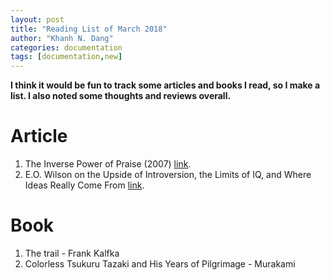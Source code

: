 ```yaml
---
layout: post
title: "Reading List of March 2018"
author: "Khanh N. Dang"
categories: documentation
tags: [documentation,new]
---
```


**I think it would be fun to track some articles and books I read, so I make a list. I also noted some thoughts and reviews overall.**

# Article

1. The Inverse Power of Praise (2007) [link](https://news.ycombinator.com/item?id=6999481).
1. E.O. Wilson on the Upside of Introversion, the Limits of IQ, and Where Ideas Really Come From [link](https://medium.com/@mmeditations/e-o-wilson-on-the-upside-of-introversion-the-limits-of-iq-and-where-ideas-really-come-from-23cface0cd8b).

# Book

1. The trail - Frank Kalfka
1. Colorless Tsukuru Tazaki and His Years of Pilgrimage - Murakami
